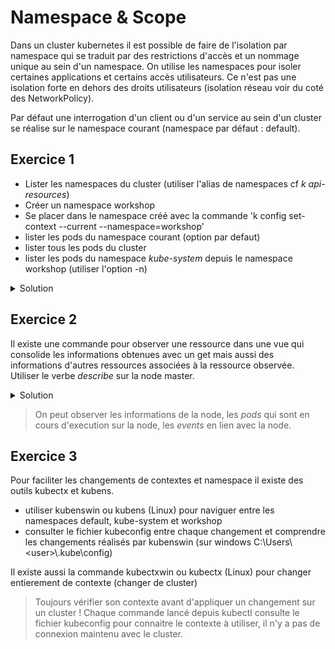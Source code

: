 # Namespace & Scope

Dans un cluster kubernetes il est possible de faire de l'isolation par namespace qui se traduit par des restrictions d'accès et un nommage unique au sein d'un namespace.
On utilise les namespaces pour isoler certaines applications et certains accès utilisateurs. Ce n'est pas une isolation forte en dehors des droits utilisateurs (isolation réseau voir du coté des NetworkPolicy).

Par défaut une interrogation d'un client ou d'un service au sein d'un cluster se réalise sur le namespace courant (namespace par défaut : default).

## Exercice 1

- Lister les namespaces du cluster (utiliser l'alias de namespaces cf _k api-resources_)
- Créer un namespace workshop
- Se placer dans le namespace créé avec la commande 'k config set-context --current --namespace=workshop'
- lister les pods du namespace courant (option par defaut)
- lister tous les pods du cluster
- lister les pods du namespace _kube-system_ depuis le namespace workshop (utiliser l'option -n)

<details>
<summary>Solution</summary>

```shell
k get ns
k create ns workshop
k config set-context --current --namespace=workshop
k get po
k get po -A
k get po -n kube-system
```

Certaines ressources ont un scope cluster d'autres ressources ont un scope namespace, utiliser _k api-resources_ pour connaître leur scope.

</details>

## Exercice 2

Il existe une commande pour observer une ressource dans une vue qui consolide les informations obtenues avec un get mais aussi des informations d'autres ressources associées à la ressource observée. Utiliser le verbe _describe_ sur la node master.

<details>
<summary>Solution</summary>

```shell
k describe node k3d-workshop-server-0
```

</details>

> On peut observer les informations de la node, les _pods_ qui sont en cours d'execution sur la node, les _events_ en lien avec la node.

## Exercice 3

Pour faciliter les changements de contextes et namespace il existe des outils kubectx et kubens.

- utiliser kubenswin ou kubens (Linux) pour naviguer entre les namespaces default, kube-system et workshop
- consulter le fichier kubeconfig entre chaque changement et comprendre les changements réalisés par kubenswin (sur windows C:\Users\\<user\>\\.kube\config)

Il existe aussi la commande kubectxwin ou kubectx (Linux) pour changer entierement de contexte (changer de cluster)

> Toujours vérifier son contexte avant d'appliquer un changement sur un cluster !
> Chaque commande lancé depuis kubectl consulte le fichier kubeconfig pour connaitre le contexte à utiliser, il n'y a pas de connexion maintenu avec le cluster.
